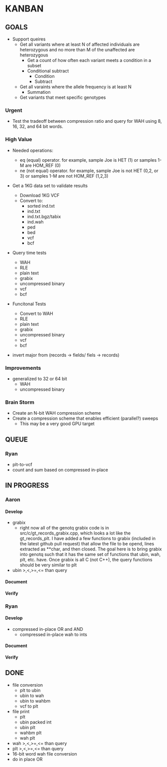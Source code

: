 # KANBAN

## GOALS

* Support queires
    * Get all variants where at least N of affected individuals are
      heterozygous and no more than M of the unaffected are heterozygous
        * Get a count of how often each variant meets a condition in a subset
        * Conditional subtract
            * Condition
            * Subtract
    * Get all varaints where the allele frequency is at least N 
        * Summation
    * Get variants that meet specific genotypes

### Urgent
* Test the tradeoff between compression ratio and query for WAH using 8, 16, 32, and 64 bit words.


### High Value

* Needed operations:
    * eq (equal) operator. for example, sample Joe is HET (1) or samples 1-M are HOM_REF (0)
    * ne (not equal) operator. for example, sample Joe is not HET (0,2, or 3) or samples 1-M are not HOM_REF (1,2,3)


* Get a 1KG data set to validate results
    * Download 1KG VCF
    * Convert to:
        * sorted ind.txt
        * ind.txt
        * ind.txt.bgz/tabix
        * ind.wah
        * ped
        * bed
        * vcf
        * bcf

* Query time tests
    * WAH
    * RLE
    * plain text
    * grabix
    * uncompressed binary
    * vcf
    * bcf


* Funcitonal Tests
    * Convert to WAH
    * RLE
    * plain text
    * grabix
    * uncompressed binary
    * vcf
    * bcf

* invert major from (records -> fields/ fiels -> records)

### Improvements

* generalized to 32 or 64 bit 
    * WAH
    * uncompressed binary

### Brain Storm

* Create an N-bit WAH compression scheme
* Create a compression scheme that enables efficient (parallel?) sweeps
    * This may be a very good GPU target

## QUEUE

### Ryan
* plt-to-vcf
* count and sum based on compressed in-place 

## IN PROGRESS

### Aaron
#### Develop
* grabix
    * right now all of the genotq grabix code is in src/c/gt_records_grabix.cpp, which looks a lot like the gt_records_plt.
      I have added a few functions to grabix (included in the latest github pull request) that allow the file to be opend,
      lines extracted as **char, and then closed.  The goal here is to bring grabix into genotq such that it has the same 
      set of functions that ubin, wah, plt, etc. have.  Once grabix is all C (not C++), the query functions should be very similar
      to plt 
* ubin >,<,>=,<= than query
#### Document
#### Verify

### Ryan
#### Develop
* compressed in-place OR and AND
    * compressed in-place wah to ints
#### Document
#### Verify

## DONE
* file conversion
    * plt to ubin
    * ubin to wah
    * ubin to wahbm
    * vcf to plt
* file print
    * plt
    * ubin packed int
    * ubin plt
    * wahbm plt
    * wah plt
* wah >,<,>=,<= than query
* plt >,<,>=,<= than query
* 16-bit word wah file conversion
* do in place OR
